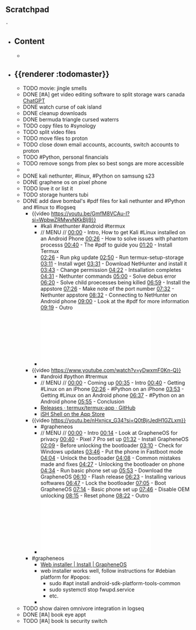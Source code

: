 ## Scratchpad
	-
- ## Content
	-
- ## {{renderer :todomaster}}
	- TODO movie: jingle smells
	- DONE [#A]  get video editing software to split storage wars canada [ChatGPT](https://chat.openai.com/share/f0a5a407-997e-45fb-acd2-dcd3bd289ff0)
	- DONE watch curse of oak island
	- DONE cleanup downloads
	- DONE  bermuda triangle cursed waterrs
	- TODO copy files to #synology
	- TODO split video files
	- TODO move files to proton
	- TODO close down email accounts, accounts, switch accounts to proton
	- TODO #Python, personal financials
	- TODO remove songs from plex so best songs are more accessible
	-
	- DONE kali nethunter, #linux, #Python on samsung s23
	- DONE graphene os on pixel phone
	- TODO  love it or list it
	- TODO storage hunters tubi
	- DONE add dave bombal's #pdf files for kali nethunter and #Python and #linux to #logseq
		- {{video https://youtu.be/GmfM8VCAu-I?si=WpbwZRMwvNKkBlj9}}
			- #kali #nethunter #android #termux
			- // MENU //
			  [00:00](https://www.youtube.com/watch?v=GmfM8VCAu-I&t=0s) - Intro, How to get Kali #Linux installed on an Android Phone
			  [00:26](https://www.youtube.com/watch?v=GmfM8VCAu-I&t=26s) - How to solve issues with phantom processs
			  [00:40](https://www.youtube.com/watch?v=GmfM8VCAu-I&t=40s) - The #pdf to guide you 
			  [01:20](https://www.youtube.com/watch?v=GmfM8VCAu-I&t=80s) - Install Termux  
			  [02:26](https://www.youtube.com/watch?v=GmfM8VCAu-I&t=146s) - Run pkg update
			  [02:50](https://www.youtube.com/watch?v=GmfM8VCAu-I&t=170s) - Run termux-setup-storage
			  [03:11](https://www.youtube.com/watch?v=GmfM8VCAu-I&t=191s) - Install wget
			  [03:31](https://www.youtube.com/watch?v=GmfM8VCAu-I&t=211s) - Download NetHunter and install it
			  [03:43](https://www.youtube.com/watch?v=GmfM8VCAu-I&t=223s) - Change permission
			  [04:22](https://www.youtube.com/watch?v=GmfM8VCAu-I&t=262s) - Intsallation completes
			  [04:31](https://www.youtube.com/watch?v=GmfM8VCAu-I&t=271s) - Nethunter commands
			  [05:00](https://www.youtube.com/watch?v=GmfM8VCAu-I&t=300s) - Solve debus error
			  [06:20](https://www.youtube.com/watch?v=GmfM8VCAu-I&t=380s) - Solve child proecesses being killed
			  [06:59](https://www.youtube.com/watch?v=GmfM8VCAu-I&t=419s) - Install the appstore 
			  [07:26](https://www.youtube.com/watch?v=GmfM8VCAu-I&t=446s) - Make note of the port number
			  [07:32](https://www.youtube.com/watch?v=GmfM8VCAu-I&t=452s) - Nethunter appstore
			  [08:32](https://www.youtube.com/watch?v=GmfM8VCAu-I&t=512s) - Connecting to NetHunter on Android phone
			  [09:00](https://www.youtube.com/watch?v=GmfM8VCAu-I&t=540s) - Look at the #pdf for more information
			  [09:19](https://www.youtube.com/watch?v=GmfM8VCAu-I&t=559s) - Outro
			- ![Android Kali NetHunter Install 2.pdf](../assets/Android_Kali_NetHunter_Install_2_1703253636773_0.pdf)
		- {{video https://www.youtube.com/watch?v=yDwxmF0Kn-Q}}
			- #android #python #trermux
			- // MENU //
			  [00:00](https://www.youtube.com/watch?v=yDwxmF0Kn-Q&t=0s) - Coming up
			  [00:35](https://www.youtube.com/watch?v=yDwxmF0Kn-Q&t=35s) - Intro
			  [00:40](https://www.youtube.com/watch?v=yDwxmF0Kn-Q&t=40s) - Getting #Linux on an iPhone
			  [02:26](https://www.youtube.com/watch?v=yDwxmF0Kn-Q&t=146s) - #Python on an iPhone
			  [03:53](https://www.youtube.com/watch?v=yDwxmF0Kn-Q&t=233s) - Getting #Linux on an Android phone
			  [06:37](https://www.youtube.com/watch?v=yDwxmF0Kn-Q&t=397s) - #Python on an Android phone
			  [05:55](https://www.youtube.com/watch?v=yDwxmF0Kn-Q&t=355s) - Conclusion
			- [Releases · termux/termux-app · GitHub](https://github.com/termux/termux-app/releases)
			- [‎iSH Shell on the App Store](https://apps.apple.com/us/app/ish-shell/id1436902243)
		- {{video https://youtu.be/nHxnjcx_G34?si=Q0tBjrJedH1GZLxm}}
			- #grapheneos
			- // MENU //
			  [00:00](https://www.youtube.com/watch?v=nHxnjcx_G34&t=0s) - Intro 
			  [00:14](https://www.youtube.com/watch?v=nHxnjcx_G34&t=14s) - Look at GrapheneOS for privacy
			  [00:40](https://www.youtube.com/watch?v=nHxnjcx_G34&t=40s) - Pixel 7 Pro set up 
			  [01:32](https://www.youtube.com/watch?v=nHxnjcx_G34&t=92s) - Install GrapheneOS 
			  [02:09](https://www.youtube.com/watch?v=nHxnjcx_G34&t=129s) - Before unlocking the bootloader
			  [03:10](https://www.youtube.com/watch?v=nHxnjcx_G34&t=190s) - Check for Windows updates
			  [03:46](https://www.youtube.com/watch?v=nHxnjcx_G34&t=226s) - Put the phone in Fastboot mode 
			  [04:04](https://www.youtube.com/watch?v=nHxnjcx_G34&t=244s) - Unlock the bootloader
			  [04:08](https://www.youtube.com/watch?v=nHxnjcx_G34&t=248s) - Common mistakes made and fixes
			  [04:27](https://www.youtube.com/watch?v=nHxnjcx_G34&t=267s) - Unlocking the bootloader on phone
			  [04:34](https://www.youtube.com/watch?v=nHxnjcx_G34&t=274s) - Run basic phone set up 
			  [05:53](https://www.youtube.com/watch?v=nHxnjcx_G34&t=353s) - Download the GrapheneOS
			  [06:10](https://www.youtube.com/watch?v=nHxnjcx_G34&t=370s) - Flash release
			  [06:23](https://www.youtube.com/watch?v=nHxnjcx_G34&t=383s) - Installing various softwares
			  [06:47](https://www.youtube.com/watch?v=nHxnjcx_G34&t=407s) - Lock the bootloader
			  [07:05](https://www.youtube.com/watch?v=nHxnjcx_G34&t=425s) - Boot GrapheneOS
			  [07:14](https://www.youtube.com/watch?v=nHxnjcx_G34&t=434s) - Basic phone set up
			  [07:46](https://www.youtube.com/watch?v=nHxnjcx_G34&t=466s) - Disable OEM unlocking
			  [08:15](https://www.youtube.com/watch?v=nHxnjcx_G34&t=495s) - Reset phone
			  [08:22](https://www.youtube.com/watch?v=nHxnjcx_G34&t=502s) - Outro
			- ![GrapheneOS- Final.pdf](../assets/GrapheneOS-_Final_1703253623523_0.pdf)
		- #grapheneos
			- [Web installer | Install | GrapheneOS](https://grapheneos.org/install/web)
			- web installer works well, follow instructions for #debian platform for #popos:
				- sudo #apt install android-sdk-platform-tools-common
				- sudo systemctl stop fwupd.service
				- etc.
			-
	- TODO show dairen omnivore integration in logseq
	- DONE [#A] book eye appt
	- TODO  [#A] book ls security switch